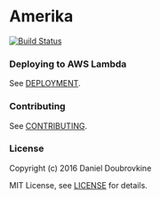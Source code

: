 # Amerika

[![Build Status](https://travis-ci.org/dblock/amerika.svg?branch=master)](https://travis-ci.org/dblock/amerika)

### Deploying to AWS Lambda

See [DEPLOYMENT](DEPLOYMENT.md).

### Contributing

See [CONTRIBUTING](CONTRIBUTING.md).

### License

Copyright (c) 2016 Daniel Doubrovkine

MIT License, see [LICENSE](LICENSE.md) for details.
